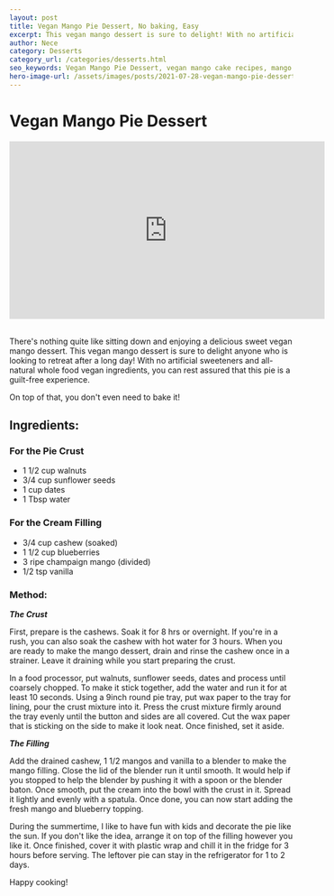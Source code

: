 ```yaml
---
layout: post
title: Vegan Mango Pie Dessert, No baking, Easy
excerpt: This vegan mango dessert is sure to delight! With no artificial sweeteners and all-natural whole food vegan ingredients, you can rest assured that this pie is a guilt-free experience.
author: Nece
category: Desserts
category_url: /categories/desserts.html
seo_keywords: Vegan Mango Pie Dessert, vegan mango cake recipes, mango dessert, vegan mango recipes dessert, summer desserts, vegan recipes
hero-image-url: /assets/images/posts/2021-07-28-vegan-mango-pie-dessert/cover.jpg
---
```

# Vegan Mango Pie Dessert

<div class="videoWrapper">
  <iframe width="560" height="315" src="https://www.youtube.com/embed/g4fv0MnDRsw" title="YouTube video player" frameborder="0" allow="accelerometer; autoplay; clipboard-write; encrypted-media; gyroscope; picture-in-picture" allowfullscreen></iframe>
</div>
<br>

There's nothing quite like sitting down and enjoying a delicious sweet vegan mango dessert. This vegan mango dessert is sure to delight anyone who is looking to retreat after a long day! With no artificial sweeteners and all-natural whole food vegan ingredients, you can rest assured that this pie is a guilt-free experience.

On top of that, you don't even need to bake it!


## Ingredients:

### For the Pie Crust
* 1 1/2 cup walnuts
* 3/4 cup sunflower seeds
* 1 cup dates
* 1 Tbsp water

### For the Cream Filling
* 3/4 cup cashew (soaked)
* 1 1/2 cup blueberries
* 3 ripe champaign mango (divided)
* 1/2 tsp vanilla

### Method:

__*The Crust*__

First, prepare is the cashews. Soak it for 8 hrs or overnight. If you're in a rush, you can also soak the cashew with hot water for 3 hours. When you are ready to make the mango dessert, drain and rinse the cashew once in a strainer. Leave it draining while you start preparing the crust.

In a food processor, put walnuts, sunflower seeds, dates and process until coarsely chopped. To make it stick together, add the water and run it for at least 10 seconds. Using a 9inch round pie tray, put wax paper to the tray for lining, pour the crust mixture into it. Press the crust mixture firmly around the tray evenly until the button and sides are all covered. Cut the wax paper that is sticking on the side to make it look neat. Once finished, set it aside.

__*The Filling*__

Add the drained cashew, 1 1/2 mangos and vanilla to a blender to make the mango filling. Close the lid of the blender run it until smooth. It would help if you stopped to help the blender by pushing it with a spoon or the blender baton. Once smooth, put the cream into the bowl with the crust in it. Spread it lightly and evenly with a spatula. Once done, you can now start adding the fresh mango and blueberry topping.

During the summertime, I like to have fun with kids and decorate the pie like the sun. If you don't like the idea, arrange it on top of the filling however you like it. Once finished, cover it with plastic wrap and chill it in the fridge for 3 hours before serving. The leftover pie can stay in the refrigerator for 1 to 2 days.

Happy cooking!